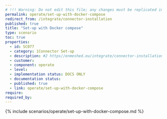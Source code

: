 ```yaml
---
# !!! Warning: Do not edit this file; any changes must be replicated in Excel !!!
permalink: operate/set-up-with-docker-compose
redirect_from: /integrate/connector-installation
published: true
title: "Set-up with Docker compose"
type: scenario
toc: true
properties:
  - id: SC077
  - category: 1Connector Set-up
  - description: #2 https//enmeshed.eu/integrate/connector-installation
  - customer:
  - component: operate
  - level:
  - implementation status: DOCS ONLY
  - documentation status:
  - published: true
  - link: operate/set-up-with-docker-compose
require:
required_by:
---
```


{% include scenarios/operate/set-up-with-docker-compose.md %}
